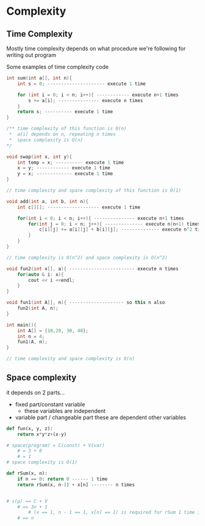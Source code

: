 # Complexity

## Time Complexity

Mostly time complexity depends on what procedure we're following for writing out program

Some examples of time complexity code

```cpp
int sum(int a[], int n){
    int s = 0; --------------------- execute 1 time

    for (int i = 0; i < n; i++){ ------------ execute n+1 times
        s += a[i]; --------------- execute n times
    }
    return s; ---------- execute 1 time
}

/** time complexity of this function is O(n)
 *  a[i] depends on n, repeating n times
 *  space complexity is O(n)
*/
```

```cpp
void swap(int x, int y){
    int temp = x; ---------- execute 1 time
    x = y; ------------ execute 1 time
    y = x; ------------- execute 1 time
}

// time complexity and space complexity of this function is O(1)
```

```cpp
void add(int a, int b, int n){
    int c[][]; ------------------- execute 1 time

    for(int i < 0; i < n; i++){ --------------- execute n+1 times
        for(int j = 0; i < n; j++){ -------------- execute n(n+1) times
            c[i][j] += a[i][j] + b[i][j]; -------------- execute n^2 times
        }
    }
}

// time complexity is O(n^2) and space complexity is O(n^2)
```

```cpp
void fun2(int x[], a){ ------------------------ execute n times
    for(auto & i: x){
        cout << i <<endl;
    }
} 

void fun1(int A[], n){ -------------------- so this n also
    fun2(int A, n);
} 

int main(){
    int A[] = {10,20, 30, 40};
    int n = 4;
    fun1(A, n);
}

// time complexity and space complexity is O(n)
```

## Space complexity

it depends on 2 parts...

- fixed part/constant variable
    - these variables are independent
- variable part / changeable part
     these are dependent other variables

```py
def fun(x, y, z):
    return x*y*z+(x-y)

# space(program) = C(const) + V(var)
    # = 3 + 0
    # = 1
# space complexity is O(1)
```

```py
def rSum(x, n):
    if n == 0: return 0 ------ 1 time
    return rSum(x, n-1) + x[n] -------- n times


# s(p) == C + V
    # == 3n + 1
        # (x == 1, n - 1 == 1, x[n] == 1) is required for rSum 1 time iteration
    # == n
```